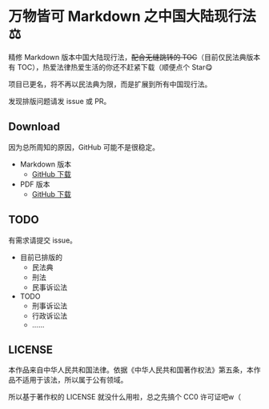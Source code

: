 # 万物皆可 Markdown 之中国大陆现行法⚖️
精修 Markdown 版本中国大陆现行法，~~配合无缝跳转的 TOC~~（目前仅民法典版本有 TOC），热爱法律热爱生活的你还不赶紧下载（顺便点个 Star😋

项目已更名，将不再以民法典为限，而是扩展到所有中国现行法。

发现排版问题请发 issue 或 PR。
## Download
因为总所周知的原因，GitHub 可能不是很稳定。
- Markdown 版本
	- [GitHub 下载](https://github.com/ciallowo/china-law-markdown/tree/master/markdown)
- PDF 版本	
	- [GitHub 下载](https://github.com/ciallowo/china-law-markdown/tree/master/pdf)
## TODO
有需求请提交 issue。
- 目前已排版的
	- 民法典
	- 刑法
	- 民事诉讼法
- TODO
	- 刑事诉讼法
	- 行政诉讼法
	- ……
## LICENSE
本作品来自中华人民共和国法律。依据《中华人民共和国著作权法》第五条，本作品不适用于该法，所以属于公有领域。

所以基于著作权的 LICENSE 就没什么用啦，总之先搞个 CC0 许可证吧w（